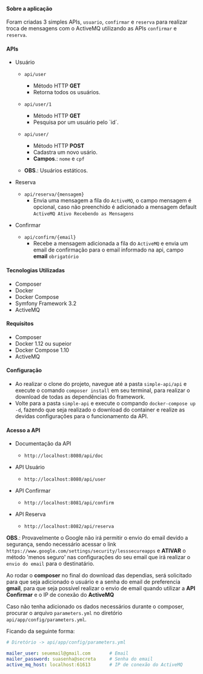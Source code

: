 #### Sobre a aplicação
Foram criadas 3 simples APIs, `usuario`, `confirmar` e `reserva` para realizar troca de mensagens com o ActiveMQ utilizando as APIs `confirmar` e `reserva`.

#### APIs

* Usuário
  * `api/user`
    * Método HTTP **GET**
    * Retorna todos os usuários.

  * `api/user/1`
    * Método HTTP **GET**
    * Pesquisa por um usuário pelo `id´.

  * `api/user/`
    * Método HTTP **POST**
    * Cadastra um novo usário.
    * **Campos**.: `nome` e `cpf`

  * **OBS**.: Usuários estáticos.
  
* Reserva
  * `api/reserva/{mensagem}`
    * Envia uma mensagem a fila do `ActiveMQ`, o campo mensagem é opcional, caso não preenchido é adicionado a mensagem default `ActiveMQ Ativo Recebendo as Mensagens`

* Confirmar
  * `api/confirm/{email}`
    * Recebe a mensagem adicionada a fila do `ActiveMQ` e envia um email de confirmação para o email informado na api, campo **email** `obrigatório`

#### Tecnologias Utilizadas

* Composer
* Docker
* Docker Compose
* Symfony Framework 3.2
* ActiveMQ

#### Requisitos

  * Composer
  * Docker 1.12 ou supeior
  * Docker Compose 1.10
  * ActiveMQ

#### Configuração

* Ao realizar o clone do projeto, navegue até a pasta `simple-api/api` e execute o comando `composer install` em seu terminal, para realizar o download de todas as dependências do framework.
* Volte para a pasta `simple-api` e execute o compando `docker-compose up -d`, fazendo que seja realizado o download do container e realize as devidas configurações para o funcionamento da API.

#### Acesso a API

* Documentação da API
  * `http://localhost:8080/api/doc`

* API Usuário
  * `http://localhost:8080/api/user`

* API Confirmar
  * `http://localhost:8081/api/confirm`

* API Reserva
  * `http://localhost:8082/api/reserva`
  
**OBS**.:
Provavelmente o Google não irá permitir o envio do email devido a segurança, sendo necessário acessar o link `https://www.google.com/settings/security/lesssecureapps` e **ATIVAR** o método 'menos seguro' nas configurações do seu email que irá realizar o `envio do email` para o destinatário.

Ao rodar o **composer** no final do download das dependias, será solicitado para que seja adicionado o usuário e a senha do email de preferencia **gmail**, para que seja possível realizar o envio de email quando utilizar a **API Confirmar** e o IP de conexão do **ActiveMQ**

Caso não tenha adicionado os dados necessários durante o composer, procurar o arquivo `parameters.yml` no diretório `api/app/config/parameters.yml`.

Ficando da seguinte forma:
```yml
# Diretório -> api/app/config/parameters.yml

mailer_user: seuemail@gmail.com       # Email
mailer_password: suasenha@secreta     # Senha do email
active_mq_host: localhost:61613       # IP de conexão do ActiveMQ
```
